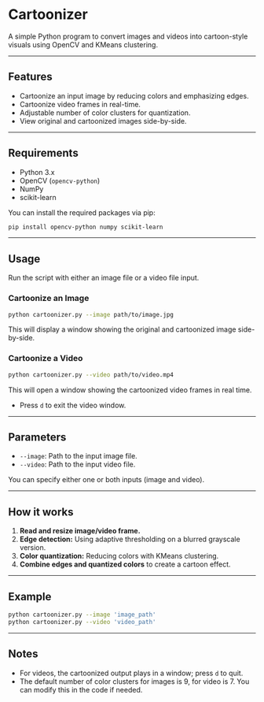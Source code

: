 
# Cartoonizer

A simple Python program to convert images and videos into cartoon-style visuals using OpenCV and KMeans clustering.

---

## Features

- Cartoonize an input image by reducing colors and emphasizing edges.
- Cartoonize video frames in real-time.
- Adjustable number of color clusters for quantization.
- View original and cartoonized images side-by-side.

---

## Requirements

- Python 3.x
- OpenCV (`opencv-python`)
- NumPy
- scikit-learn

You can install the required packages via pip:

```bash
pip install opencv-python numpy scikit-learn
```

---

## Usage

Run the script with either an image file or a video file input.

### Cartoonize an Image

```bash
python cartoonizer.py --image path/to/image.jpg
```

This will display a window showing the original and cartoonized image side-by-side.

### Cartoonize a Video

```bash
python cartoonizer.py --video path/to/video.mp4
```

This will open a window showing the cartoonized video frames in real time.

- Press `d` to exit the video window.

---

## Parameters

- `--image`: Path to the input image file.
- `--video`: Path to the input video file.

You can specify either one or both inputs (image and video).

---

## How it works

1. **Read and resize image/video frame.**  
2. **Edge detection:** Using adaptive thresholding on a blurred grayscale version.  
3. **Color quantization:** Reducing colors with KMeans clustering.  
4. **Combine edges and quantized colors** to create a cartoon effect.

---

## Example

```bash
python cartoonizer.py --image 'image_path'
python cartoonizer.py --video 'video_path'
```

---

## Notes

- For videos, the cartoonized output plays in a window; press `d` to quit.
- The default number of color clusters for images is 9, for video is 7. You can modify this in the code if needed.